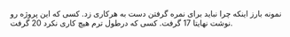 نمونه بارز اینکه چرا نباید برای نمره گرفتن دست به هرکاری زد.
کسی که این پروژه رو نوشت نهایتا 17 گرفت. کسی که درطول ترم هیچ کاری نکرد 20 گرفت.
